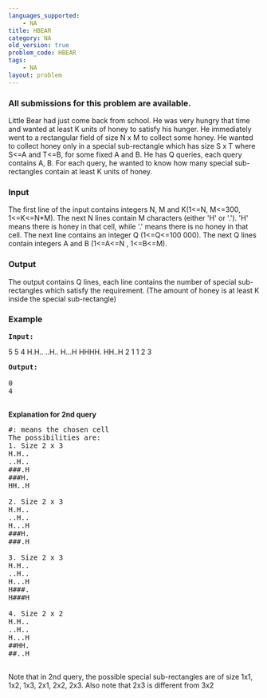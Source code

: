 ```yaml
---
languages_supported:
    - NA
title: HBEAR
category: NA
old_version: true
problem_code: HBEAR
tags:
    - NA
layout: problem
---
```

###  All submissions for this problem are available. 

Little Bear had just come back from school. He was very hungry that time and wanted at least K units of honey to satisfy his hunger. He immediately went to a rectangular field of size N x M to collect some honey. He wanted to collect honey only in a special sub-rectangle which has size S x T where S&lt;=A and T&lt;=B, for some fixed A and B. He has Q queries, each query contains A, B. For each query, he wanted to know how many special sub-rectangles contain at least K units of honey.

### Input

The first line of the input contains integers N, M and K(1&lt;=N, M&lt;=300, 1&lt;=K&lt;=N\*M). The next N lines contain M characters (either 'H' or '.'). 'H' means there is honey in that cell, while '.' means there is no honey in that cell. The next line contains an integer Q (1&lt;=Q&lt;=100 000). The next Q lines contain integers A and B (1&lt;=A&lt;=N , 1&lt;=B&lt;=M).

### Output

The output contains Q lines, each line contains the number of special sub-rectangles which satisfy the requirement. (The amount of honey is at least K inside the special sub-rectangle)

### Example

<pre>
<b>Input:</b>
</pre>
5 5 4
H.H..
..H..
H...H
HHHH.
HH..H
2
1 1
2 3

<pre><b>Output:</b>

0
4

</pre>
**Explanation for 2nd query**
<pre>
#: means the chosen cell
The possibilities are:
1. Size 2 x 3
H.H..
..H..
###.H
###H.
HH..H

2. Size 2 x 3
H.H..
..H..
H...H
###H.
###.H

3. Size 2 x 3
H.H..
..H..
H...H
H###.
H###H

4. Size 2 x 2
H.H..
..H..
H...H
##HH.
##..H

</pre>

Note that in 2nd query, the possible special sub-rectangles are of size 1x1, 1x2, 1x3, 2x1, 2x2, 2x3. Also note that 2x3 is different from 3x2
